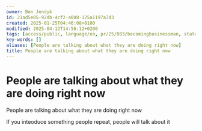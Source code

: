 ```yaml
---
owner: Ben Jendyk
id: 21ad5e85-92db-4cf2-a008-125a1197a7d3
created: 2025-01-25T04:46:08+0100
modified: 2025-04-12T14:56:12+0200
tags: [access/public, language/en, pr/25/083/becomingbusinessman, status/pending]
key-words: []
aliases: [People are talking about what they are doing right now]
title: People are talking about what they are doing right now
---
```


# People are talking about what they are doing right now

People are talking about what they are doing right now

If you inteoduce something people repeat, people will talk about it